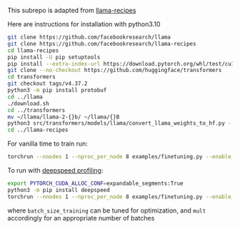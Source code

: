 This subrepo is adapted from [llama-recipes](https://github.com/facebookresearch/llama-recipes)

Here are instructions for installation with python3.10
```sh
git clone https://github.com/facebookresearch/llama
git clone https://github.com/facebookresearch/llama-recipes
cd llama-recipes
pip install -U pip setuptools
pip install --extra-index-url https://download.pytorch.org/whl/test/cu118 -e .
git clone --no-checkout https://github.com/huggingface/transformers
cd transformers
git checkout tags/v4.37.2
python3 -m pip install protobuf
cd ../llama
./download.sh
cd ../transformers
mv ~/llama/llama-2-{}b/ ~/llama/{}B
python3 src/transformers/models/llama/convert_llama_weights_to_hf.py --input_dir ~/llama --model_size {}B --output_dir ~/llama-recipes/{}B
cd ../llama-recipes
```
For vanilla time to train run:
```sh
torchrun --nnodes 1 --nproc_per_node 8 examples/finetuning.py --enable_fsdp --model_name ./{}B --fsdp_config.pure_bf16 --output_dir ./saves
```
To run with [deepspeed profiling](https://deepspeed.readthedocs.io/en/latest/flops-profiler.html):
```sh
export PYTORCH_CUDA_ALLOC_CONF=expandable_segments:True
python3 -m pip install deepspeed
torchrun --nnodes 1 --nproc_per_node 8 examples/finetuning.py --enable_fsdp --model_name ./{}B --fsdp_config.pure_bf16 --batch_size_training {} --mult {} --profiler --output_dir ./saves
```
where `batch_size_training` can be tuned for optimization, and `mult` accordingly for an appropriate number of batches
